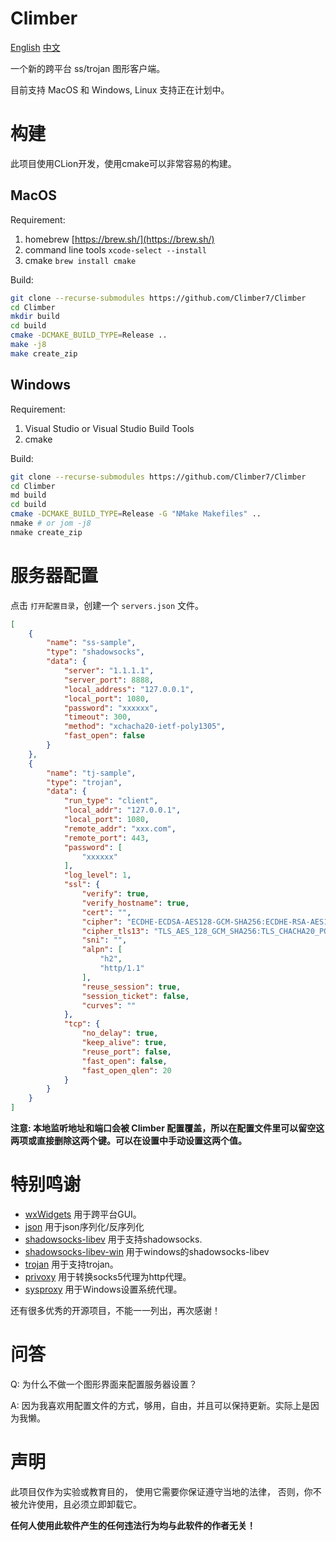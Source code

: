 # Climber

[English](README.md)
[中文](README_CN.md)

一个新的跨平台 ss/trojan 图形客户端。

目前支持 MacOS 和 Windows, Linux 支持正在计划中。

# 构建

此项目使用CLion开发，使用cmake可以非常容易的构建。

## MacOS

Requirement:

1. homebrew [https://brew.sh/](https://brew.sh/)
2. command line tools `xcode-select --install`
3. cmake `brew install cmake`

Build:

```bash
git clone --recurse-submodules https://github.com/Climber7/Climber
cd Climber
mkdir build
cd build
cmake -DCMAKE_BUILD_TYPE=Release .. 
make -j8
make create_zip
```

## Windows

Requirement:

1. Visual Studio or Visual Studio Build Tools
2. cmake

Build:

```bash
git clone --recurse-submodules https://github.com/Climber7/Climber
cd Climber
md build
cd build
cmake -DCMAKE_BUILD_TYPE=Release -G "NMake Makefiles" .. 
nmake # or jom -j8
nmake create_zip
```

# 服务器配置

点击 `打开配置目录`，创建一个 `servers.json` 文件。

```json
[
    {
        "name": "ss-sample",
        "type": "shadowsocks",
        "data": {
            "server": "1.1.1.1",
            "server_port": 8888,
            "local_address": "127.0.0.1",
            "local_port": 1080,
            "password": "xxxxxx",
            "timeout": 300,
            "method": "xchacha20-ietf-poly1305",
            "fast_open": false
        }
    },
    {
        "name": "tj-sample",
        "type": "trojan",
        "data": {
            "run_type": "client",
            "local_addr": "127.0.0.1",
            "local_port": 1080,
            "remote_addr": "xxx.com",
            "remote_port": 443,
            "password": [
                "xxxxxx"
            ],
            "log_level": 1,
            "ssl": {
                "verify": true,
                "verify_hostname": true,
                "cert": "",
                "cipher": "ECDHE-ECDSA-AES128-GCM-SHA256:ECDHE-RSA-AES128-GCM-SHA256:ECDHE-ECDSA-CHACHA20-POLY1305:ECDHE-RSA-CHACHA20-POLY1305:ECDHE-ECDSA-AES256-GCM-SHA384:ECDHE-RSA-AES256-GCM-SHA384:ECDHE-ECDSA-AES256-SHA:ECDHE-ECDSA-AES128-SHA:ECDHE-RSA-AES128-SHA:ECDHE-RSA-AES256-SHA:DHE-RSA-AES128-SHA:DHE-RSA-AES256-SHA:AES128-SHA:AES256-SHA:DES-CBC3-SHA",
                "cipher_tls13": "TLS_AES_128_GCM_SHA256:TLS_CHACHA20_POLY1305_SHA256:TLS_AES_256_GCM_SHA384",
                "sni": "",
                "alpn": [
                    "h2",
                    "http/1.1"
                ],
                "reuse_session": true,
                "session_ticket": false,
                "curves": ""
            },
            "tcp": {
                "no_delay": true,
                "keep_alive": true,
                "reuse_port": false,
                "fast_open": false,
                "fast_open_qlen": 20
            }
        }
    }
]
```

**注意: 本地监听地址和端口会被 Climber 配置覆盖，所以在配置文件里可以留空这两项或直接删除这两个键。可以在设置中手动设置这两个值。**

# 特别鸣谢

* [wxWidgets](https://www.wxwidgets.org/) 用于跨平台GUI。
* [json](https://github.com/nlohmann/json) 用于json序列化/反序列化
* [shadowsocks-libev](https://github.com/shadowsocks/shadowsocks-libev) 用于支持shadowsocks.
* [shadowsocks-libev-win](https://github.com/DDoSolitary/shadowsocks-libev-win) 用于windows的shadowsocks-libev
* [trojan](https://github.com/trojan-gfw/trojan) 用于支持trojan。
* [privoxy](https://www.privoxy.org/) 用于转换socks5代理为http代理。
* [sysproxy](https://github.com/Noisyfox/sysproxy) 用于Windows设置系统代理。

还有很多优秀的开源项目，不能一一列出，再次感谢！

# 问答

Q: 为什么不做一个图形界面来配置服务器设置？

A: 因为我喜欢用配置文件的方式，够用，自由，并且可以保持更新。实际上是因为我懒。

# 声明

此项目仅作为实验或教育目的，
使用它需要你保证遵守当地的法律，
否则，你不被允许使用，且必须立即卸载它。

**任何人使用此软件产生的任何违法行为均与此软件的作者无关！**
